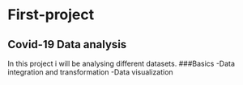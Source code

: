 # First-project
## Covid-19 Data analysis
In this project i will be analysing different datasets.
###Basics
-Data integration and transformation
-Data visualization
